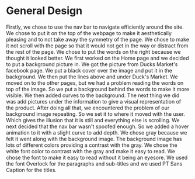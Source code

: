 # General Design
  Firstly, we chose to use the nav bar to navigate efficiently around the site. We chose to put it on the top of the webpage to make it aesthetically pleasing and to not take away the symmetry of the page. We chose to make it not scroll with the page so that it would not get in the way or distract from the rest of the page. We chose to put the words on the right because we thought it looked better. We first worked on the Home page and we decided to put a background picture in. We got the picture from Ducks Market's facebook page. We put a black cover over the image and put it in the background. We then put the lines above and under Duck's Market. We moved on to the other pages, but we had a problem reading the words on top of the image. So we put a background behind the words to make it more visible. We then added curves to the background. The next thing we did was add pictures under the information to give a visual representation of the product. After doing all that, we encountered the problem of our background image repeating. So we set it to where it moved with the user. Which gives the illusion that it is still and everything else is scrolling. We next decided that the nav bar wasn't spoofed enough. So we added a hover animation to it with a slight curve to add depth. We chose gray because we felt it went along with the background image. The background image has lots of different colors providing a contrast with the gray. We chose the white font color to contrast with the gray and make it easy to read. We chose the font to make it easy to read without it being an eyesore. We used the font Overlock for the paragraphs and sub-titles and we used PT Sans Caption for the titles.
